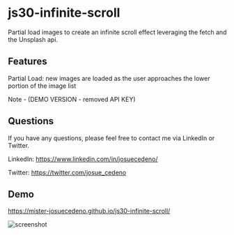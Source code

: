 # js30-infinite-scroll
Partial load images to create an infinite scroll effect leveraging the fetch and the Unsplash api.

## Features
Partial Load: new images are loaded as the user approaches the lower portion of the image list

Note - (DEMO VERSION - removed API KEY)

## Questions
If you have any questions, please feel free to contact me via LinkedIn or Twitter.

LinkedIn: https://www.linkedin.com/in/josuecedeno/

Twitter: https://twitter.com/josue_cedeno


## Demo

https://mister-josuecedeno.github.io/js30-infinite-scroll/

![screenshot](https://user-images.githubusercontent.com/47830532/94295184-7a110f80-ff26-11ea-8011-786e468c1da4.gif)

